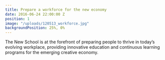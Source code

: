```yaml
---
title: Prepare a workforce for the new economy
date: 2016-06-24 22:00:00 Z
position: 1
image: "/uploads/120513_workforce.jpg"
backgroundPosition: 25%, 0%
---
```


The New School is at the forefront of preparing people to thrive in today’s evolving workplace, providing innovative education and continuous learning programs for the emerging creative economy.
